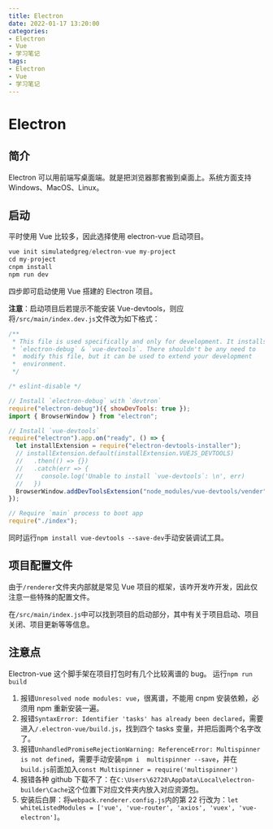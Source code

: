 ```yaml
---
title: Electron
date: 2022-01-17 13:20:00
categories:
- Electron
- Vue
- 学习笔记
tags:
- Electron
- Vue
- 学习笔记
---
```


# Electron

## 简介

Electron 可以用前端写桌面端。就是把浏览器那套搬到桌面上。系统方面支持 Windows、MacOS、Linux。

## 启动

平时使用 Vue 比较多，因此选择使用 electron-vue 启动项目。

```js
vue init simulatedgreg/electron-vue my-project
cd my-project
cnpm install
npm run dev
```

四步即可启动使用 Vue 搭建的 Electron 项目。

**注意**：启动项目后若提示不能安装 Vue-devtools，则应将`/src/main/index.dev.js`文件改为如下格式：

```js
/**
 * This file is used specifically and only for development. It installs
 * `electron-debug` & `vue-devtools`. There shouldn't be any need to
 *  modify this file, but it can be used to extend your development
 *  environment.
 */

/* eslint-disable */

// Install `electron-debug` with `devtron`
require("electron-debug")({ showDevTools: true });
import { BrowserWindow } from "electron";

// Install `vue-devtools`
require("electron").app.on("ready", () => {
  let installExtension = require("electron-devtools-installer");
  // installExtension.default(installExtension.VUEJS_DEVTOOLS)
  //   .then(() => {})
  //   .catch(err => {
  //     console.log('Unable to install `vue-devtools`: \n', err)
  //   })
  BrowserWindow.addDevToolsExtension("node_modules/vue-devtools/vender"); //手动加载vue-devtools，前提是 npm install vue-devtools --save-dev
});

// Require `main` process to boot app
require("./index");
```

同时运行`npm install vue-devtools --save-dev`手动安装调试工具。

## 项目配置文件

由于`/renderer`文件夹内部就是常见 Vue 项目的框架，该咋开发咋开发，因此仅注意一些特殊的配置文件。

在`/src/main/index.js`中可以找到项目的启动部分，其中有关于项目启动、项目关闭、项目更新等等信息。

## 注意点

Electron-vue 这个脚手架在项目打包时有几个比较离谱的 bug。
运行`npm run build`

1. 报错`Unresolved node modules: vue`，很离谱，不能用 cnpm 安装依赖，必须用 npm 重新安装一遍。
2. 报错`SyntaxError: Identifier 'tasks' has already been declared`，需要进入`/.electron-vue/build.js`，找到四个 tasks 变量，并把后面两个名字改了。
3. 报错`UnhandledPromiseRejectionWarning: ReferenceError: Multispinner is not defined`，需要手动安装`npm i  multispinner --save`，并在`build.js`前面加入`const Multispinner = require('multispinner')`
4. 报错各种 github 下载不了：在`C:\Users\62728\AppData\Local\electron-builder\Cache`这个位置下对应文件夹内放入对应资源包。
5. 安装后白屏：将`webpack.renderer.config.js`内的第 22 行改为：`let whiteListedModules = ['vue', 'vue-router', 'axios', 'vuex', 'vue-electron']`。
